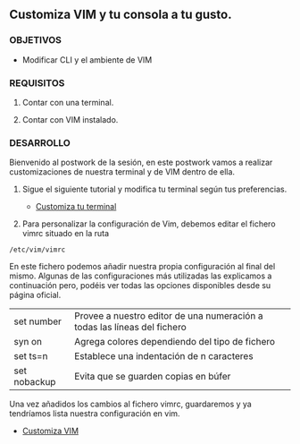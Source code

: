## Customiza VIM y tu consola a tu gusto.

### OBJETIVOS
- Modificar CLI y el ambiente de VIM

### REQUISITOS
1. Contar con una terminal.

1. Contar con VIM instalado.

### DESARROLLO

Bienvenido al postwork de la sesión, en este postwork vamos a realizar customizaciones de nuestra terminal y de VIM dentro de ella.

1. Sigue el siguiente tutorial y modifica tu terminal según tus preferencias.
   * [Customiza tu terminal](https://ubunlog.com/customiza-tu-terminal-en-ubuntu/)

1. Para personalizar la configuración de Vim, debemos editar el fichero vimrc situado en la ruta
```
/etc/vim/vimrc
```
En este fichero podemos añadir nuestra propia configuración al final del mismo. Algunas de las configuraciones más utilizadas las explicamos a continuación pero, podéis ver todas las opciones disponibles desde su página oficial.

|||
|----|----|
|set number|Provee a nuestro editor de una numeración a todas las líneas del fichero
syn on|Agrega colores dependiendo del tipo de fichero
set ts=n|Establece una indentación de n caracteres
set nobackup|Evita que se guarden copias en búfer

Una vez añadidos los cambios al fichero vimrc, guardaremos y ya tendríamos lista nuestra configuración en vim.
    
* [Customiza VIM](https://intervia.com/doc/instalar-y-configurar-vim/)


